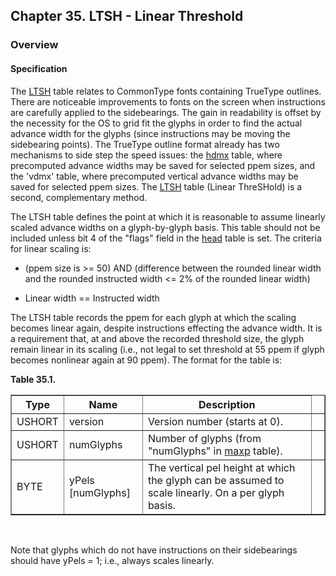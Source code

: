 <div xmlns="http://www.w3.org/1999/xhtml" class="chapter"><div class="titlepage"><div><div><h2 class="title"><a name="chapter.LTSH"></a>Chapter 35. LTSH - Linear Threshold</h2></div></div></div><div role="fragment" class="section"><div class="titlepage"><div><div><h3 class="title"><a name="idm19294"></a>Overview</h3></div></div></div><div role="specification" class="section"><div class="titlepage"><div><div><h4 class="title"><a name="section.36.1.1"></a>Specification</h4></div></div></div><p>The <a class="link" href="chapter.LTSH.html" title="Chapter 35. LTSH - Linear Threshold">LTSH</a> table relates to CommonType
        fonts containing TrueType outlines. There are noticeable
        improvements to fonts on the screen when instructions are
        carefully applied to the sidebearings. The gain in readability
        is offset by the necessity for the OS to grid fit the glyphs
        in order to find the actual advance width for the glyphs
        (since instructions may be moving the sidebearing points). The
        TrueType outline format already has two mechanisms to side
        step the speed issues: the <a class="link" href="chapter.hdmx.html" title="Chapter 33. hdmx - Horizontal Device Metrics">hdmx</a> table,
        where precomputed advance widths may be saved for selected
        ppem sizes, and the 'vdmx' table, where precomputed vertical
        advance widths may be saved for selected ppem sizes. The
        <a class="link" href="chapter.LTSH.html" title="Chapter 35. LTSH - Linear Threshold">LTSH</a> table (Linear ThreSHold) is a second,
        complementary method.</p><p>The LTSH table defines the point at which it is
        reasonable to assume linearly scaled advance widths on a
        glyph-by-glyph basis. This table should not be included unless
        bit 4 of the "flags" field in the <a class="link" href="chapter.head.html" title="Chapter 6. head - Font Header">head</a>
        table is set. The criteria for linear scaling is:</p><div class="itemizedlist"><ul class="itemizedlist" style="list-style-type: disc; "><li class="listitem"><p>(ppem size is &gt;= 50) AND (difference between the
              rounded linear width and the rounded instructed width
              &lt;= 2% of the rounded linear width)</p></li><li class="listitem"><p>Linear width == Instructed width</p></li></ul></div><p>The LTSH table records the ppem for each glyph at which
          the scaling becomes linear again, despite instructions
          effecting the advance width. It is a requirement that, at
          and above the recorded threshold size, the glyph remain
          linear in its scaling (i.e., not legal to set threshold at
          55 ppem if glyph becomes nonlinear again at 90 ppem). The
          format for the table is:</p><div class="table"><a name="idm19310"></a><p class="title"><strong>Table 35.1. </strong></p><div class="table-contents"><table class="table" border="1"><colgroup><col/><col/><col/><col/></colgroup><thead><tr><th>Type</th><th>Name</th><th>Description</th><td class="auto-generated"> </td></tr></thead><tbody><tr><td>USHORT</td><td>version</td><td>Version number (starts at 0).</td><td class="auto-generated"> </td></tr><tr><td>USHORT</td><td>numGlyphs</td><td>Number of glyphs (from "numGlyphs" in <a class="link" href="chapter.maxp.html" title="Chapter 9. maxp - Maximum Profile">maxp</a>
              table).</td><td class="auto-generated"> </td></tr><tr><td>BYTE</td><td>yPels [numGlyphs]</td><td>The vertical pel height at which the glyph
              can be assumed to scale linearly. On a per glyph
              basis.</td><td class="auto-generated"> </td></tr></tbody></table></div></div><br class="table-break"/><p>Note that glyphs which do not have instructions on their
          sidebearings should have yPels = 1; i.e., always scales
          linearly.</p></div></div></div>